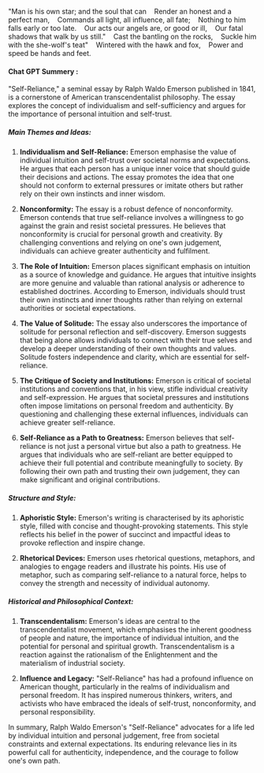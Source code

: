 "Man is his own star; and the soul that can   
Render an honest and a perfect man,   
Commands all light, all influence, all fate;   
Nothing to him falls early or too late.   
Our acts our angels are, or good or ill,   
Our fatal shadows that walk by us still."   
Cast the bantling on the rocks,   
Suckle him with the she-wolf's teat"   
Wintered with the hawk and fox,   
Power and speed be hands and feet. 

#### Chat GPT Summery :  

"Self-Reliance," a seminal essay by Ralph Waldo Emerson published in 1841, is a cornerstone of American transcendentalist philosophy. The essay explores the concept of individualism and self-sufficiency and argues for the importance of personal intuition and self-trust. 

##### Main Themes and Ideas: 

1. **Individualism and Self-Reliance:** Emerson emphasise the value of individual intuition and self-trust over societal norms and expectations. He argues that each person has a unique inner voice that should guide their decisions and actions. The essay promotes the idea that one should not conform to external pressures or imitate others but rather rely on their own instincts and inner wisdom. 

2. **Nonconformity:** The essay is a robust defence of nonconformity. Emerson contends that true self-reliance involves a willingness to go against the grain and resist societal pressures. He believes that nonconformity is crucial for personal growth and creativity. By challenging conventions and relying on one's own judgement, individuals can achieve greater authenticity and fulfilment. 

3. **The Role of Intuition:** Emerson places significant emphasis on intuition as a source of knowledge and guidance. He argues that intuitive insights are more genuine and valuable than rational analysis or adherence to established doctrines. According to Emerson, individuals should trust their own instincts and inner thoughts rather than relying on external authorities or societal expectations. 

4. **The Value of Solitude:** The essay also underscores the importance of solitude for personal reflection and self-discovery. Emerson suggests that being alone allows individuals to connect with their true selves and develop a deeper understanding of their own thoughts and values. Solitude fosters independence and clarity, which are essential for self-reliance. 

5. **The Critique of Society and Institutions:** Emerson is critical of societal institutions and conventions that, in his view, stifle individual creativity and self-expression. He argues that societal pressures and institutions often impose limitations on personal freedom and authenticity. By questioning and challenging these external influences, individuals can achieve greater self-reliance. 

6. **Self-Reliance as a Path to Greatness:** Emerson believes that self-reliance is not just a personal virtue but also a path to greatness. He argues that individuals who are self-reliant are better equipped to achieve their full potential and contribute meaningfully to society. By following their own path and trusting their own judgement, they can make significant and original contributions. 

##### Structure and Style: 

1. **Aphoristic Style:** Emerson's writing is characterised by its aphoristic style, filled with concise and thought-provoking statements. This style reflects his belief in the power of succinct and impactful ideas to provoke reflection and inspire change. 

2. **Rhetorical Devices:** Emerson uses rhetorical questions, metaphors, and analogies to engage readers and illustrate his points. His use of metaphor, such as comparing self-reliance to a natural force, helps to convey the strength and necessity of individual autonomy. 

##### Historical and Philosophical Context: 

1. **Transcendentalism:** Emerson's ideas are central to the transcendentalist movement, which emphasises the inherent goodness of people and nature, the importance of individual intuition, and the potential for personal and spiritual growth. Transcendentalism is a reaction against the rationalism of the Enlightenment and the materialism of industrial society. 

2. **Influence and Legacy:** "Self-Reliance" has had a profound influence on American thought, particularly in the realms of individualism and personal freedom. It has inspired numerous thinkers, writers, and activists who have embraced the ideals of self-trust, nonconformity, and personal responsibility. 

In summary, Ralph Waldo Emerson's "Self-Reliance" advocates for a life led by individual intuition and personal judgement, free from societal constraints and external expectations. Its enduring relevance lies in its powerful call for authenticity, independence, and the courage to follow one's own path.